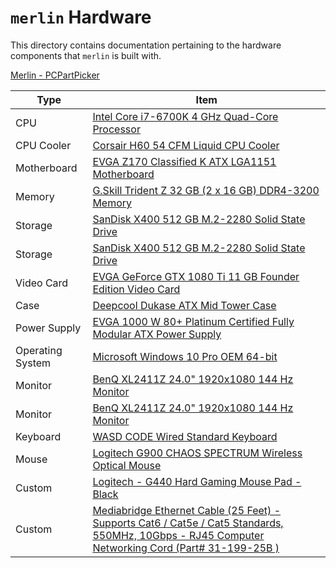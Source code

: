 # `merlin` Hardware

This directory contains documentation pertaining to the hardware components that `merlin` is built with.

<a href="https://pcpartpicker.com/list/kGdgBb">Merlin - PCPartPicker</a>
<table class="pcpp-part-list">
  <thead>
    <tr>
      <th>Type</th>
      <th>Item</th>
    </tr>
  </thead>
  <tbody>
    <tr>
      <td class="pcpp-part-list-type">CPU</td>
      <td class="pcpp-part-list-item"><a href="https://pcpartpicker.com/product/tdmxFT/intel-cpu-bx80662i76700k">Intel Core i7-6700K 4 GHz Quad-Core Processor</a></td>
    </tr>
    <tr>
      <td class="pcpp-part-list-type">CPU Cooler</td>
      <td class="pcpp-part-list-item"><a href="https://pcpartpicker.com/product/Vwdqqs/corsair-cpu-cooler-h60cw9060007ww">Corsair H60 54 CFM Liquid CPU Cooler</a></td>
    </tr>
    <tr>
      <td class="pcpp-part-list-type">Motherboard</td>
      <td class="pcpp-part-list-item"><a href="https://pcpartpicker.com/product/Gk98TW/evga-motherboard-142sse178kr">EVGA Z170 Classified K ATX LGA1151 Motherboard</a></td>
    </tr>
    <tr>
      <td class="pcpp-part-list-type">Memory</td>
      <td class="pcpp-part-list-item"><a href="https://pcpartpicker.com/product/vntWGX/gskill-memory-f43200c16d32gtza">G.Skill Trident Z 32 GB (2 x 16 GB) DDR4-3200 Memory</a></td>
    </tr>
    <tr>
      <td class="pcpp-part-list-type">Storage</td>
      <td class="pcpp-part-list-item"><a href="https://pcpartpicker.com/product/PMbkcf/sandisk-internal-hard-drive-sd8sn8u512g1122">SanDisk X400 512 GB M.2-2280 Solid State Drive</a></td>
    </tr>
    <tr>
      <td class="pcpp-part-list-type">Storage</td>
      <td class="pcpp-part-list-item"><a href="https://pcpartpicker.com/product/PMbkcf/sandisk-internal-hard-drive-sd8sn8u512g1122">SanDisk X400 512 GB M.2-2280 Solid State Drive</a></td>
    </tr>
    <tr>
      <td class="pcpp-part-list-type">Video Card</td>
      <td class="pcpp-part-list-item"><a href="https://pcpartpicker.com/product/tgyxFT/evga-geforce-gtx-1080-ti-11gb-founder-edition-video-card-11g-p4-6390-kr">EVGA GeForce GTX 1080 Ti 11 GB Founder Edition Video Card</a></td>
    </tr>
    <tr>
      <td class="pcpp-part-list-type">Case</td>
      <td class="pcpp-part-list-item"><a href="https://pcpartpicker.com/product/hygPxr/deepcool-dukase-v2-atx-mid-tower-case-dukase-v2">Deepcool Dukase ATX Mid Tower Case</a></td>
    </tr>
    <tr>
      <td class="pcpp-part-list-type">Power Supply</td>
      <td class="pcpp-part-list-item"><a href="https://pcpartpicker.com/product/KcCrxr/evga-power-supply-220ps1000v1">EVGA 1000 W 80+ Platinum Certified Fully Modular ATX Power Supply</a></td>
    </tr>
    <tr>
      <td class="pcpp-part-list-type">Operating System</td>
      <td class="pcpp-part-list-item"><a href="https://pcpartpicker.com/product/MfH48d/microsoft-os-fqc08930">Microsoft Windows 10 Pro OEM 64-bit</a></td>
    </tr>
    <tr>
      <td class="pcpp-part-list-type">Monitor</td>
      <td class="pcpp-part-list-item"><a href="https://pcpartpicker.com/product/GbNp99/benq-monitor-xl2411z">BenQ XL2411Z 24.0" 1920x1080 144 Hz Monitor</a></td>
    </tr>
    <tr>
      <td class="pcpp-part-list-type">Monitor</td>
      <td class="pcpp-part-list-item"><a href="https://pcpartpicker.com/product/GbNp99/benq-monitor-xl2411z">BenQ XL2411Z 24.0" 1920x1080 144 Hz Monitor</a></td>
    </tr>
    <tr>
      <td class="pcpp-part-list-type">Keyboard</td>
      <td class="pcpp-part-list-item"><a href="https://pcpartpicker.com/product/rC648d/wasd-keyboard-wasdv2b104mxc">WASD CODE Wired Standard Keyboard</a></td>
    </tr>
    <tr>
      <td class="pcpp-part-list-type">Mouse</td>
      <td class="pcpp-part-list-item"><a href="https://pcpartpicker.com/product/zQ648d/logitech-mouse-910004558">Logitech G900 CHAOS SPECTRUM Wireless Optical Mouse</a></td>
    </tr>
    <tr>
      <td class="pcpp-part-list-type">Custom</td>
      <td class="pcpp-part-list-item"><a href="https://pcpartpicker.com/product/7hjWGX/logitech-g440-hard-gaming-mouse-pad-black">Logitech - G440 Hard Gaming Mouse Pad - Black</a></td>
    </tr>
    <tr>
      <td class="pcpp-part-list-type">Custom</td>
      <td class="pcpp-part-list-item"><a href="https://pcpartpicker.com/product/TNjWGX/mediabridge-ethernet-cable-25-feet-supports-cat6-cat5e-cat5-standards-550mhz-10gbps-rj45-computer-networking-cord-part-31-199-25b">Mediabridge Ethernet Cable (25 Feet) - Supports Cat6 / Cat5e / Cat5 Standards, 550MHz, 10Gbps - RJ45 Computer Networking Cord (Part# 31-199-25B )</a></td>
    </tr>
  </tbody>
</table>
